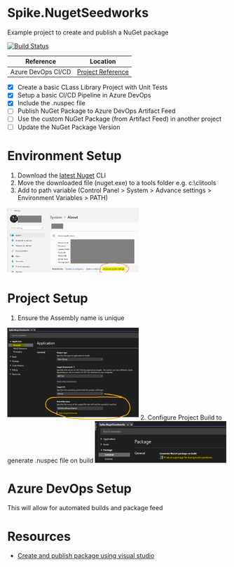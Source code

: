 # Spike.NugetSeedworks
Example project to create and publish a NuGet package

[![Build Status](https://marius-vrstr.visualstudio.com/NugetSeedworks/_apis/build/status/mariusvrstr.Spike.NugetSeedworks?branchName=main)](https://marius-vrstr.visualstudio.com/NugetSeedworks/_build/latest?definitionId=5&branchName=main)

Reference  | Location
------------- | -------------
Azure DevOps CI/CD  | [Project Reference](https://marius-vrstr.visualstudio.com/NugetSeedworks)

- [X] Create a basic CLass Library Project with Unit Tests
- [X] Setup a basic CI/CD Pipeline in Azure DevOps
- [X] Include the .nuspec file
- [ ] Publish NuGet Package to Azure DevOps Artifact Feed
- [ ] Use the custom NuGet Package (from Artifact Feed) in another project
- [ ] Update the NuGet Package Version

# Environment Setup
1. Download the [latest Nuget](https://www.nuget.org/downloads) CLI
2. Move the downloaded file (nuget.exe) to a tools folder e.g. c:\clitools
3. Add to path variable (Control Panel > System > Advance settings > Environment Variables > PATH)
<img src="https://raw.githubusercontent.com/mariusvrstr/Spike.NugetSeedworks/main/resources/System.png" width="300" alt="PATH Variable"> 


# Project Setup

1. Ensure the Assembly name is unique
<img src="https://raw.githubusercontent.com/mariusvrstr/Spike.NugetSeedworks/main/resources/AssemblyName.png" width="300" alt="PATH Variable"> 
2. Configure Project Build to generate .nuspec file on build 
<img src="https://raw.githubusercontent.com/mariusvrstr/Spike.NugetSeedworks/main/resources/GenerateNuGetPackage.png" width="300" alt="Generate NuGet Package File"> 


# Azure DevOps Setup
This will allow for automated builds and package feed


# Resources
- [Create and publish package using visual studio](https://docs.microsoft.com/en-us/nuget/quickstart/create-and-publish-a-package-using-visual-studio-net-framework)
